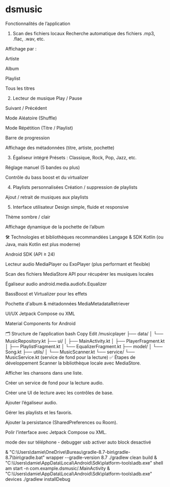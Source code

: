 # dsmusic
Fonctionnalités de l’application
1. Scan des fichiers locaux
Recherche automatique des fichiers .mp3, .flac, .wav, etc.

Affichage par :

Artiste

Album

Playlist

Tous les titres

2. Lecteur de musique
Play / Pause

Suivant / Précédent

Mode Aléatoire (Shuffle)

Mode Répétition (Titre / Playlist)

Barre de progression

Affichage des métadonnées (titre, artiste, pochette)

3. Égaliseur intégré
Présets : Classique, Rock, Pop, Jazz, etc.

Réglage manuel (5 bandes ou plus)

Contrôle du bass boost et du virtualizer

4. Playlists personnalisées
Création / suppression de playlists

Ajout / retrait de musiques aux playlists

5. Interface utilisateur
Design simple, fluide et responsive

Thème sombre / clair

Affichage dynamique de la pochette de l’album

🛠️ Technologies et bibliothèques recommandées
Langage & SDK
Kotlin (ou Java, mais Kotlin est plus moderne)

Android SDK (API ≥ 24)

Lecteur audio
MediaPlayer ou ExoPlayer (plus performant et flexible)

Scan des fichiers
MediaStore API pour récupérer les musiques locales

Égaliseur audio
android.media.audiofx.Equalizer

BassBoost et Virtualizer pour les effets

Pochette d'album & métadonnées
MediaMetadataRetriever

UI/UX
Jetpack Compose ou XML

Material Components for Android

🗂️ Structure de l’application
bash
Copy
Edit
/musicplayer
├── data/
│   └── MusicRepository.kt
├── ui/
│   ├── MainActivity.kt
│   ├── PlayerFragment.kt
│   ├── PlaylistFragment.kt
│   └── EqualizerFragment.kt
├── model/
│   └── Song.kt
├── utils/
│   └── MusicScanner.kt
└── service/
    └── MusicService.kt (service de fond pour la lecture)
✅ Étapes de développement
Scanner la bibliothèque locale avec MediaStore.

Afficher les chansons dans une liste.

Créer un service de fond pour la lecture audio.

Créer une UI de lecture avec les contrôles de base.

Ajouter l’égaliseur audio.

Gérer les playlists et les favoris.

Ajouter la persistance (SharedPreferences ou Room).

Polir l’interface avec Jetpack Compose ou XML.

mode dev sur téléphone - debugger usb activer auto block desactivé

& "C:\Users\damie\OneDrive\Bureau\gradle-8.7-bin\gradle-8.7\bin\gradle.bat" wrapper --gradle-version 8.7
./gradlew clean build
& "C:\Users\damie\AppData\Local\Android\Sdk\platform-tools\adb.exe" shell am start -n com.example.dsmusic/.MainActivity
& "C:\Users\damie\AppData\Local\Android\Sdk\platform-tools\adb.exe" devices
./gradlew installDebug
 
